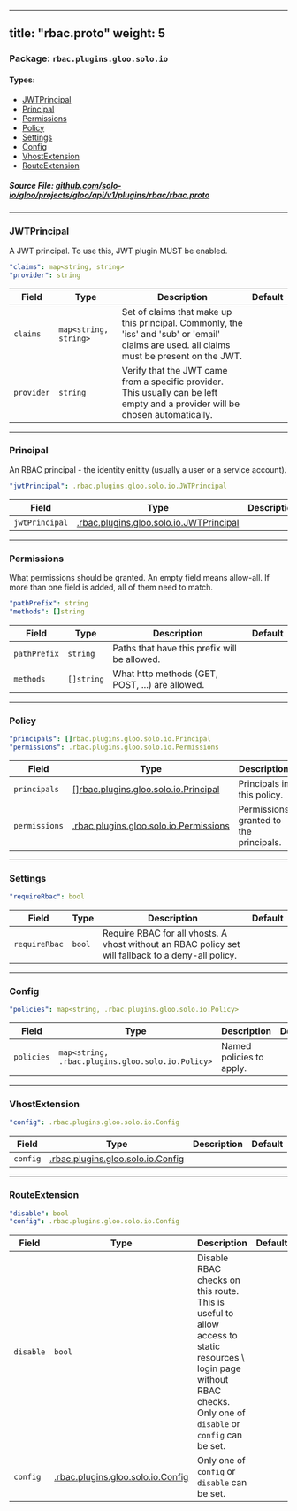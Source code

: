 
---
title: "rbac.proto"
weight: 5
---

<!-- Code generated by solo-kit. DO NOT EDIT. -->


### Package: `rbac.plugins.gloo.solo.io` 
#### Types:


- [JWTPrincipal](#jwtprincipal)
- [Principal](#principal)
- [Permissions](#permissions)
- [Policy](#policy)
- [Settings](#settings)
- [Config](#config)
- [VhostExtension](#vhostextension)
- [RouteExtension](#routeextension)
  



##### Source File: [github.com/solo-io/gloo/projects/gloo/api/v1/plugins/rbac/rbac.proto](https://github.com/solo-io/gloo/blob/master/projects/gloo/api/v1/plugins/rbac/rbac.proto)





---
### JWTPrincipal

 
A JWT principal. To use this, JWT plugin MUST be enabled.

```yaml
"claims": map<string, string>
"provider": string

```

| Field | Type | Description | Default |
| ----- | ---- | ----------- |----------- | 
| `claims` | `map<string, string>` | Set of claims that make up this principal. Commonly, the 'iss' and 'sub' or 'email' claims are used. all claims must be present on the JWT. |  |
| `provider` | `string` | Verify that the JWT came from a specific provider. This usually can be left empty and a provider will be chosen automatically. |  |




---
### Principal

 
An RBAC principal - the identity enitity (usually a user or a service account).

```yaml
"jwtPrincipal": .rbac.plugins.gloo.solo.io.JWTPrincipal

```

| Field | Type | Description | Default |
| ----- | ---- | ----------- |----------- | 
| `jwtPrincipal` | [.rbac.plugins.gloo.solo.io.JWTPrincipal](../../../enterprise/plugins/rbac/rbac.proto.sk#jwtprincipal) |  |  |




---
### Permissions

 
What permissions should be granted. An empty field means allow-all.
If more than one field is added, all of them need to match.

```yaml
"pathPrefix": string
"methods": []string

```

| Field | Type | Description | Default |
| ----- | ---- | ----------- |----------- | 
| `pathPrefix` | `string` | Paths that have this prefix will be allowed. |  |
| `methods` | `[]string` | What http methods (GET, POST, ...) are allowed. |  |




---
### Policy



```yaml
"principals": []rbac.plugins.gloo.solo.io.Principal
"permissions": .rbac.plugins.gloo.solo.io.Permissions

```

| Field | Type | Description | Default |
| ----- | ---- | ----------- |----------- | 
| `principals` | [[]rbac.plugins.gloo.solo.io.Principal](../../../enterprise/plugins/rbac/rbac.proto.sk#principal) | Principals in this policy. |  |
| `permissions` | [.rbac.plugins.gloo.solo.io.Permissions](../../../enterprise/plugins/rbac/rbac.proto.sk#permissions) | Permissions granted to the principals. |  |




---
### Settings



```yaml
"requireRbac": bool

```

| Field | Type | Description | Default |
| ----- | ---- | ----------- |----------- | 
| `requireRbac` | `bool` | Require RBAC for all vhosts. A vhost without an RBAC policy set will fallback to a deny-all policy. |  |




---
### Config



```yaml
"policies": map<string, .rbac.plugins.gloo.solo.io.Policy>

```

| Field | Type | Description | Default |
| ----- | ---- | ----------- |----------- | 
| `policies` | `map<string, .rbac.plugins.gloo.solo.io.Policy>` | Named policies to apply. |  |




---
### VhostExtension



```yaml
"config": .rbac.plugins.gloo.solo.io.Config

```

| Field | Type | Description | Default |
| ----- | ---- | ----------- |----------- | 
| `config` | [.rbac.plugins.gloo.solo.io.Config](../../../enterprise/plugins/rbac/rbac.proto.sk#config) |  |  |




---
### RouteExtension



```yaml
"disable": bool
"config": .rbac.plugins.gloo.solo.io.Config

```

| Field | Type | Description | Default |
| ----- | ---- | ----------- |----------- | 
| `disable` | `bool` | Disable RBAC checks on this route. This is useful to allow access to static resources \ login page without RBAC checks. Only one of `disable` or `config` can be set. |  |
| `config` | [.rbac.plugins.gloo.solo.io.Config](../../../enterprise/plugins/rbac/rbac.proto.sk#config) |  Only one of `config` or `disable` can be set. |  |





<!-- Start of HubSpot Embed Code -->
<script type="text/javascript" id="hs-script-loader" async defer src="//js.hs-scripts.com/5130874.js"></script>
<!-- End of HubSpot Embed Code -->
